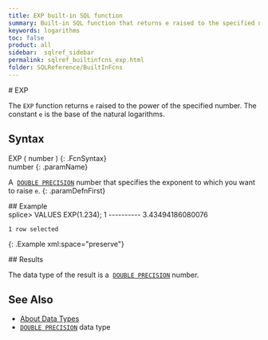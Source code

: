 ```yaml
---
title: EXP built-in SQL function
summary: Built-in SQL function that returns e raised to the specified numeric value
keywords: logarithms
toc: false
product: all
sidebar:  sqlref_sidebar
permalink: sqlref_builtinfcns_exp.html
folder: SQLReference/BuiltInFcns
---
```

<section>
<div class="TopicContent" data-swiftype-index="true" markdown="1">
# EXP

The `EXP` function returns `e` raised to the power of the specified
number. The constant `e` is the base of the natural logarithms.

## Syntax

<div class="fcnWrapperWide" markdown="1">
    EXP ( number )
{: .FcnSyntax}

</div>
<div class="paramList" markdown="1">
number
{: .paramName}

A &nbsp;[`DOUBLE PRECISION`](sqlref_datatypes_doubleprecision.html) number
that specifies the exponent to which you want to raise `e`.
{: .paramDefnFirst}

</div>
## Example

<div class="preWrapper" markdown="1">
    splice> VALUES EXP(1.234);
    1
    ----------
    3.43494186080076
    
    1 row selected
{: .Example xml:space="preserve"}

</div>
## Results

The data type of the result is a &nbsp;[`DOUBLE
PRECISION`](sqlref_datatypes_doubleprecision.html) number.

## See Also

* [About Data Types](sqlref_datatypes_numerictypes.html)
* [`DOUBLE PRECISION`](sqlref_datatypes_doubleprecision.html) data type

</div>
</section>


